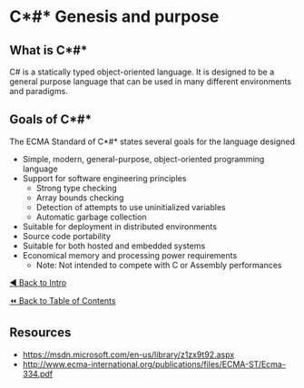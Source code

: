 # C*#* Genesis and purpose

## What is C*#*

C# is a statically typed object-oriented language. It is designed to be a general purpose language that can be used in many different environments and paradigms.

## Goals of C*#*
The ECMA Standard of C*#* states several goals for the language designed
- Simple, modern, general-purpose, object-oriented programming language
- Support for software engineering principles
  - Strong type checking
  - Array bounds checking
  - Detection of attempts to use uninitialized variables
  - Automatic garbage collection
- Suitable for deployment in distributed environments
- Source code portability
- Suitable for both hosted and embedded systems
- Economical memory and processing power requirements
  - Note: Not intended to compete with C or Assembly performances

[:arrow_backward: Back to Intro](./Intro.md) <!-- BackOne -->

[:rewind: Back to Table of Contents](../README.md) <!-- BackToC -->

## Resources
- https://msdn.microsoft.com/en-us/library/z1zx9t92.aspx
- http://www.ecma-international.org/publications/files/ECMA-ST/Ecma-334.pdf
